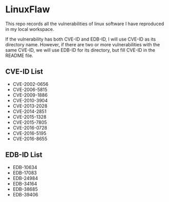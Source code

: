# LinuxFlaw

This repo records all the vulnerabilities of linux software I have reproduced in my local workspace.

If the vulnerability has both CVE-ID and EDB-ID, I will use CVE-ID as its directory name. However, if there are two or more vulnerabilities with the same CVE-ID, we will use EDB-ID for its directory, but fill CVE-ID in the README file.

## CVE-ID List

- CVE-2002-0656
- CVE-2006-5815
- CVE-2009-1886
- CVE-2010-3904
- CVE-2013-2028
- CVE-2014-2851
- CVE-2015-1328
- CVE-2015-7805
- CVE-2016-0728
- CVE-2016-5195
- CVE-2016-8655

## EDB-ID List

- EDB-10634
- EDB-17083
- EDB-24984
- EDB-34164
- EDB-38685
- EDB-39406

